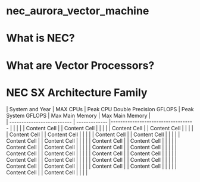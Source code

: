 # nec_aurora_vector_machine

# What is NEC?

# What are Vector Processors?


# NEC SX Architecture Family
| System and Year            | MAX CPUs      | Peak CPU Double Precision GFLOPS   | Peak System GFLOPS |  Max Main Memory | Max Main Memory |  
| -------------------------- | ------------- |----------------------------------- |                    |                  |                 |
| Content Cell               |               | Content Cell                       |                    |                  |                 | 
| Content Cell               |               | Content Cell                       |                    |                  |                 |
| Content Cell               |               | Content Cell                       |                    |                  |                 |
| Content Cell               |               | Content Cell                       |                    |                  |                 |
| Content Cell               |               | Content Cell                       |                    |                  |                 |
| Content Cell               |               | Content Cell                       |                    |                  |                 |
| Content Cell               |               | Content Cell                       |                    |                  |                 |
| Content Cell               |               | Content Cell                       |                    |                  |                 |
| Content Cell               |               | Content Cell                       |                    |                  |                 |
| Content Cell               |               | Content Cell                       |                    |                  |                 |
| Content Cell               |               | Content Cell                       |                    |                  |                 |
| Content Cell               |               | Content Cell                       |                    |                  |                 |
| Content Cell               |               | Content Cell                       |                    |                  |                 |
| Content Cell               |               | Content Cell                       |                    |                  |                 |
| Content Cell               |               | Content Cell                       |                    |                  |                 |

